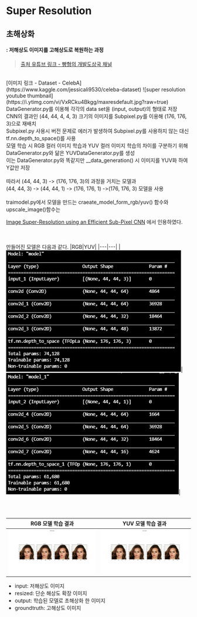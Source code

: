 Super Resolution
=========================
초해상화
-------------------------
#### : 저해상도 이미지를 고해상도로 복원하는 과정

> [출처 유튜브 링크 - 빵형의 개발도상국 채널](https://www.youtube.com/watch?v=VxRCku4Bkgg)
<br>
[이미지 링크 - Dataset - CelebA](https://www.kaggle.com/jessicali9530/celeba-dataset)
![super resolution youtube thumbnail](https://i.ytimg.com/vi/VxRCku4Bkgg/maxresdefault.jpg?raw=true)
DataGenerator.py를 이용해 각각의 data set을 (input, output)의 형태로 저장
<br>
CNN의 결과인 (44, 44, 4, 4, 3) 크기의 이미지를 Subpixel.py를 이용해 (176, 176, 3)으로 재배치

<br>
Subpixel.py 사용시 버전 문제로 에러가 발생하여 Subpixel.py를 사용하지 않는 대신
<br>tf.nn.depth_to_space()를 사용
<br>모델 학습 시 RGB 컬러 이미지 학습과 YUV 컬러 이미지 학습의 차이를 구분하기 위해 DataGenerator.py와 닮은 YUVDataGenerator.py를 생성
<br> 이는 DataGenerator.py와 똑같지만 __data_generation() 시 이미지를 YUV화 하여 Y값만 저장
<br><br>따라서 (44, 44, 3) -> (176, 176, 3)의 과정을 거치는 모델과
<br>(44, 44, 3) -> (44, 44, 1) -> (176, 176, 1) ->(176, 176, 3) 모델을 사용
<br><br> traimodel.py에서 모델을 만드는 craeate_model_form_rgb/yuv() 함수와 upscale_image()함수는 

[Image Super-Resolution using an Efficient Sub-Pixel CNN](https://keras.io/examples/vision/super_resolution_sub_pixel/#build-a-model)
에서 인용하였다.

<br><br>만들어진 모델은 다음과 같다.
|RGB|YUV|
|---|---|
|![RGBSUMMARY](rgb모델summary.PNG)|![YUVSUMMARY](yuv모델summary.PNG)|


<br><br>

| RGB 모델 학습 결과 | YUV 모델 학습 결과 |
|---|---|
| ![rgb result](RGB%20results%20test_idx_21.png) | ![yuv result](YUV%20results%20test_idx_21.png) |
- input: 저해상도 이미지
- resized: 단순 해상도 확장 이미지
- output: 학습된 모델로 초해상화 한 이미지
- groundtruth: 고해상도 이미지

